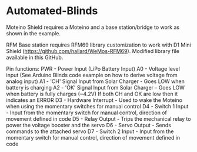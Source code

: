# Automated-Blinds

Moteino Shield requires a Moteino and a base station/bridge to work as shown in the example.

RFM Base station requires RFM69 library customization to work with D1 Mini Shield (https://github.com/hallard/WeMos-RFM69). Modified library file available in this GitHub.

Pin functions:
PWR - Power Input (LiPo Battery Input)
A0 - Voltage level input (See Arduino Blinds code example on how to derive voltage from analog input)
A1 - 'CH' Signal Input from Solar Charger - Goes LOW when battery is charging
A2 - 'OK' Signal Input from Solar Charger - Goes LOW when battery is fully charges (~4.2V) If both CH and OK are low then it indicates an ERROR
D3 - Hardware Interrupt - Used to wake the Moteino when using the momentary switches for manual control
D4 - Switch 1 Input - Input from the momentary switch for manual control, direction of movement defined in code
D5 - Relay Output - Trips the mechanical relay to power the voltage booster and the servo
D6 - Servo Output - Sends commands to the attached servo
D7 - Switch 2 Input - Input from the momentary switch for manual control, direction of movement defined in code
